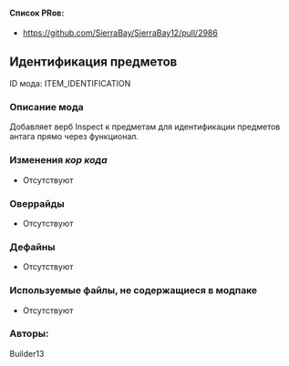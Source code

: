 
#### Список PRов:

- https://github.com/SierraBay/SierraBay12/pull/2986


## Идентификация предметов

ID мода: ITEM_IDENTIFICATION


### Описание мода

Добавляет верб Inspect к предметам для идентификации предметов антага прямо через функционал.


### Изменения *кор кода*

- Отсутствуют


### Оверрайды

- Отсутствуют


### Дефайны

- Отсутствуют


### Используемые файлы, не содержащиеся в модпаке

- Отсутствуют


### Авторы:

Builder13
